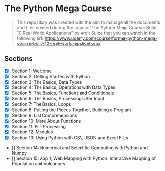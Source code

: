 # The Python Mega Course
> This repository was created with the aim to manage all the documents and files created during the course "The Python Mega Course: Build 10 Real World Applications" by Ardit Sulce that you can watch in the following link  https://www.udemy.com/course/former-python-mega-course-build-10-real-world-applications/

## Sections

- [X] Section 1: Welcome
- [X] Section 2: Getting Started with Python
- [X] Section 3: The Basics, Data Types
- [X] Section 4: The Basics, Operations with Data Types
- [X] Section 5: The Basics, Functions and Conditionals
- [X] Section 6: The Basics, Processing USer Input
- [X] Section 7: The Basics, Loops
- [X] Section 8: Putting the Pieces Together, Building a Program
- [X] Section 9: List Comprehensions
- [X] Section 10: More About Functions
- [X] Section 11: File Processing
- [X] Section 12: Modules
- [X] Section 13: Using Python with CSV, JSON and Excel Files
- [] Section 14: Numerical and Scientific Computing with Python and Numpy
- [] Section 15: App 1, Web Mapping with Python: Interactive Mapping of Population and Volcanoes